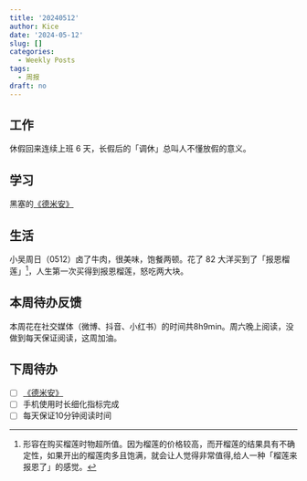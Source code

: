 ```yaml
---
title: '20240512'
author: Kice
date: '2024-05-12'
slug: []
categories:
  - Weekly Posts
tags:
  - 周报
draft: no
---
```


## 工作

休假回来连续上班 6 天，长假后的「调休」总叫人不懂放假的意义。

## 学习

黑塞的[《德米安》](https://book.douban.com/subject/35060088/)

## 生活

小吴周日（0512）卤了牛肉，很美味，饱餐两顿。花了 82 大洋买到了「报恩榴莲」[^1]，人生第一次买得到报恩榴莲，怒吃两大块。

## 本周待办反馈

本周花在社交媒体（微博、抖音、小红书）的时间共8h9min。周六晚上阅读，没做到每天保证阅读，这周加油。

## 下周待办

- [ ] [《德米安》](https://book.douban.com/subject/35060088/)
- [ ] 手机使用时长细化指标完成
- [ ] 每天保证10分钟阅读时间

[^1]: 形容在购买榴莲时物超所值。因为榴莲的价格较高，而开榴莲的结果具有不确定性，如果开出的榴莲肉多且饱满，就会让人觉得非常值得,给人一种「榴莲来报恩了」的感觉。
